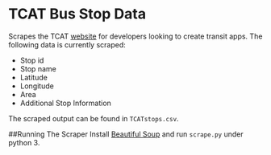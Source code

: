 TCAT Bus Stop Data
==================

Scrapes the TCAT [website](http://tcat.nextinsight.com/allstops.php) for developers looking to create transit apps. The following data is currently scraped:
* Stop id
* Stop name
* Latitude
* Longitude
* Area
* Additional Stop Information

The scraped output can be found in `TCATstops.csv`.

##Running The Scraper
Install [Beautiful Soup](http://www.crummy.com/software/BeautifulSoup/) and run `scrape.py` under python 3.
